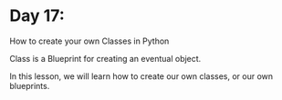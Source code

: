 # Day 17: 

How to create your own Classes in Python

Class is a Blueprint for creating an eventual object.

In this lesson, we will learn how to create our own classes, or our own blueprints. 

